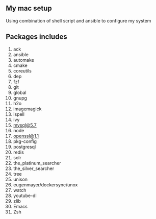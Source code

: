 ## My mac setup
Using combination of shell script and ansible to configure my system

## Packages includes
1. ack
2. ansible
3. automake
4. cmake
5. coreutils
6. dep
7. fzf
8. git
9. global
10. gnupg
11. h2o
12. imagemagick
13. ispell
14. ivy
15. mysql@5.7
16. node
17. openssl@1.1
18. pkg-config
19. postgresql
20. redis
21. solr
22. the_platinum_searcher
23. the_silver_searcher
24. tree
25. unison
26. eugenmayer/dockersync/unox
27. watch
28. youtube-dl
29. zlib
30. Emacs
31. Zsh

